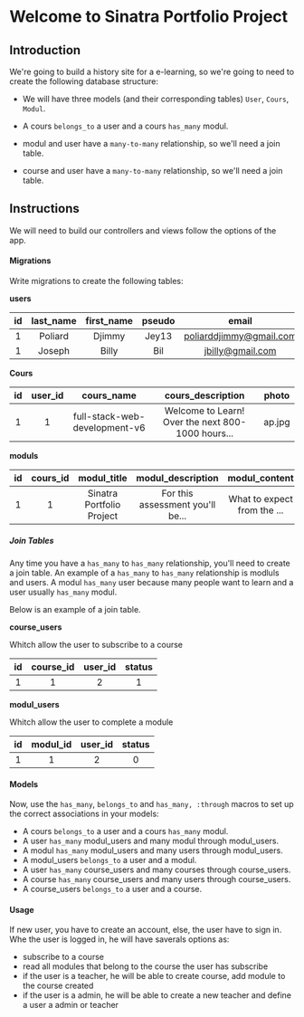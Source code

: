 
# Welcome to Sinatra Portfolio Project

## Introduction

We're going to build a history site for a e-learning, so we're going to need to
create the following database structure:

- We will have three models (and their corresponding tables) `User`, `Cours`, `Modul`.

- A cours `belongs_to` a user and a cours `has_many` modul.
- modul and user have a `many-to-many` relationship, so we'll need a join table.
- course and user have a `many-to-many` relationship, so we'll need a join table.


## Instructions

We will need to build our controllers and views follow the options of the app.

#### Migrations

Write migrations to create the following tables:

**users**

| **id** | **last_name** | **first_name** | **pseudo** |        **email**        | **password** | **is_a_teacher** | **is_admin** | **photo** |
| :----: | :-----------: | :------------: | :--------: | :--------------------:  | :----------: | :--------------: |:-----------: | :-------: |
|   1    |    Poliard    |     Djimmy     |   Jey13    | poliarddjimmy@gmail.com |   23jim0488  |         1        |      1       |   ap.jpg  |
|   1    |    Joseph     |     Billy      |   Bil      |     jbilly@gmail.com    |   billy@123  |         0        |      0       |   ap.png  |

**Cours**

| **id** |    **user_id**   |          **cours_name**        |               **cours_description**                | **photo** |
| :----: | :--------------: | :----------------------------: | :------------------------------------------------: | :-------: |
|   1    |         1        |  full-stack-web-development-v6 |  Welcome to Learn! Over the next 800-1000 hours... |   ap.jpg  |

**moduls**

| **id** | **cours_id** |       **modul_title**       |       **modul_description**       |       **modul_content**      |
| :----: | :----------: | :-------------------------: | :-------------------------------: | :--------------------------: |
|   1    |      1       |  Sinatra Portfolio Project  |  For this assessment you'll be... |  What to expect from the ... |

##### Join Tables

Any time you have a `has_many` to `has_many` relationship, you'll need to create
a join table. An example of a `has_many` to `has_many` relationship is modluls
and users. A modul `has_many` user because many people want to learn and a user usually `has_many` modul.

Below is an example of a join table.

**course_users**

Whitch allow the user to subscribe to a course

| **id** | **course_id** | **user_id** | **status** |
| :----: | :-----------: | :---------: | :--------: |
|   1    |       1       |     2       |     1      |


**modul_users**

Whitch allow the user to complete a module

| **id** | **modul_id** | **user_id** | **status** |
| :----: | :----------: | :---------: | :--------: |
|   1    |      1       |     2       |     0      |


#### Models

Now, use the `has_many`, `belongs_to` and `has_many, :through` macros to set up
the correct associations in your models:

- A cours `belongs_to` a user and a cours `has_many` modul.
- A user `has_many` modul_users and many modul through modul_users.
- A modul `has_many` modul_users and many users through modul_users.
- A modul_users `belongs_to` a user and a modul.
- A user `has_many` course_users and many courses through course_users.
- A course `has_many` course_users and many users through course_users.
- A course_users `belongs_to` a user and a course.

#### Usage

If new user, you have to create an account, else, the user have to sign in.
Whe the user is logged in, he will have saverals options as:

- subscribe to a course
- read all modules that belong to the course the user has subscribe
- if the user is a teacher, he will be able to create course, add module to the course created
- if the user is a admin, he will be able to create a new teacher and define a user a admin or teacher
